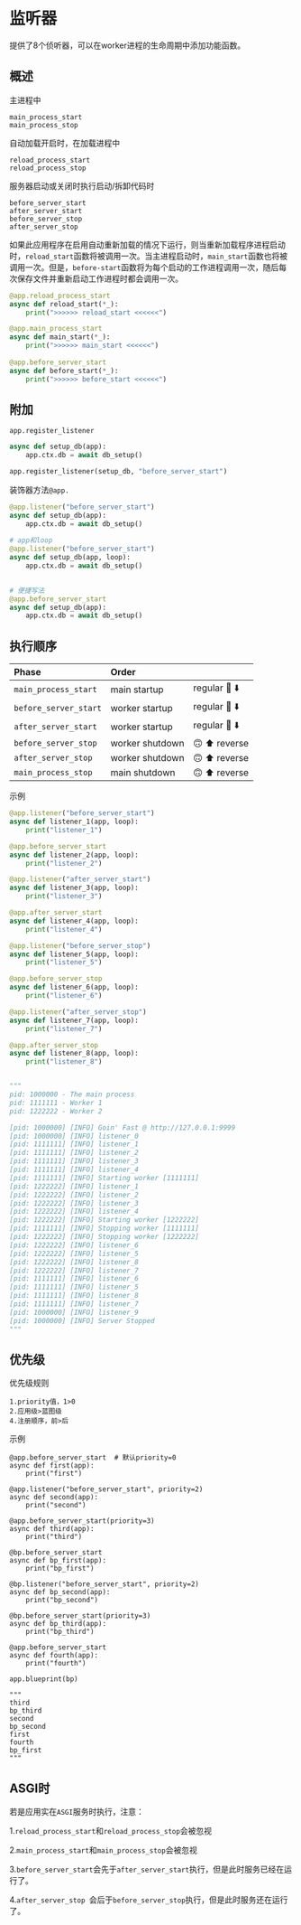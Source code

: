 # 监听器

提供了8个侦听器，可以在worker进程的生命周期中添加功能函数。

## 概述

主进程中

```
main_process_start
main_process_stop
```

自动加载开启时，在加载进程中

```
reload_process_start
reload_process_stop
```

服务器启动或关闭时执行启动/拆卸代码时

```
before_server_start
after_server_start
before_server_stop
after_server_stop
```

如果此应用程序在启用自动重新加载的情况下运行，则当重新加载程序进程启动时，`reload_start`函数将被调用一次。当主进程启动时，`main_start`函数也将被调用一次。但是，`before-start`函数将为每个启动的工作进程调用一次，随后每次保存文件并重新启动工作进程时都会调用一次。

```python
@app.reload_process_start
async def reload_start(*_):
    print(">>>>>> reload_start <<<<<<")

@app.main_process_start
async def main_start(*_):
    print(">>>>>> main_start <<<<<<")
	
@app.before_server_start
async def before_start(*_):
	print(">>>>>> before_start <<<<<<")

```

## 附加

`app.register_listener`

```python
async def setup_db(app):
    app.ctx.db = await db_setup()

app.register_listener(setup_db, "before_server_start")

```

装饰器方法`@app.`

```python
@app.listener("before_server_start")
async def setup_db(app):
    app.ctx.db = await db_setup()
    
# app和loop
@app.listener("before_server_start")
async def setup_db(app, loop):
    app.ctx.db = await db_setup()

    
# 便捷写法
@app.before_server_start
async def setup_db(app):
    app.ctx.db = await db_setup()  
```

## 执行顺序

| Phase                 | Order           |             |
| :-------------------- | :-------------- | ----------- |
| `main_process_start`  | main startup    | regular 🙂 ⬇️ |
| `before_server_start` | worker startup  | regular 🙂 ⬇️ |
| `after_server_start`  | worker startup  | regular 🙂 ⬇️ |
| `before_server_stop`  | worker shutdown | 🙃 ⬆️ reverse |
| `after_server_stop`   | worker shutdown | 🙃 ⬆️ reverse |
| `main_process_stop`   | main shutdown   | 🙃 ⬆️ reverse |

示例

```python
@app.listener("before_server_start")
async def listener_1(app, loop):
    print("listener_1")

@app.before_server_start
async def listener_2(app, loop):
    print("listener_2")

@app.listener("after_server_start")
async def listener_3(app, loop):
    print("listener_3")

@app.after_server_start
async def listener_4(app, loop):
    print("listener_4")

@app.listener("before_server_stop")
async def listener_5(app, loop):
    print("listener_5")

@app.before_server_stop
async def listener_6(app, loop):
    print("listener_6")

@app.listener("after_server_stop")
async def listener_7(app, loop):
    print("listener_7")

@app.after_server_stop
async def listener_8(app, loop):
    print("listener_8")


"""
pid: 1000000 - The main process
pid: 1111111 - Worker 1
pid: 1222222 - Worker 2

[pid: 1000000] [INFO] Goin' Fast @ http://127.0.0.1:9999
[pid: 1000000] [INFO] listener_0
[pid: 1111111] [INFO] listener_1
[pid: 1111111] [INFO] listener_2
[pid: 1111111] [INFO] listener_3
[pid: 1111111] [INFO] listener_4
[pid: 1111111] [INFO] Starting worker [1111111]
[pid: 1222222] [INFO] listener_1
[pid: 1222222] [INFO] listener_2
[pid: 1222222] [INFO] listener_3
[pid: 1222222] [INFO] listener_4
[pid: 1222222] [INFO] Starting worker [1222222]
[pid: 1111111] [INFO] Stopping worker [1111111]
[pid: 1222222] [INFO] Stopping worker [1222222]
[pid: 1222222] [INFO] listener_6
[pid: 1222222] [INFO] listener_5
[pid: 1222222] [INFO] listener_8
[pid: 1222222] [INFO] listener_7
[pid: 1111111] [INFO] listener_6
[pid: 1111111] [INFO] listener_5
[pid: 1111111] [INFO] listener_8
[pid: 1111111] [INFO] listener_7
[pid: 1000000] [INFO] listener_9
[pid: 1000000] [INFO] Server Stopped
"""
```

## 优先级

优先级规则

```
1.priority值，1>0
2.应用级>蓝图级
4.注册顺序，前>后
```

示例

```
@app.before_server_start  # 默认priority=0
async def first(app):
    print("first")

@app.listener("before_server_start", priority=2)
async def second(app):
    print("second")

@app.before_server_start(priority=3)
async def third(app):
    print("third")

@bp.before_server_start
async def bp_first(app):
    print("bp_first")

@bp.listener("before_server_start", priority=2)
async def bp_second(app):
    print("bp_second")

@bp.before_server_start(priority=3)
async def bp_third(app):
    print("bp_third")

@app.before_server_start
async def fourth(app):
    print("fourth")

app.blueprint(bp)

"""
third
bp_third
second
bp_second
first
fourth
bp_first
"""
```

## ASGI时

若是应用实在`ASGI`服务时执行，注意：

1.`reload_process_start`和`reload_process_stop`会被忽视

2.`main_process_start`和`main_process_stop`会被忽视

3.`before_server_start`会先于`after_server_start`执行，但是此时服务已经在运行了。

4.`after_server_stop `会后于`before_server_stop`执行，但是此时服务还在运行了。
